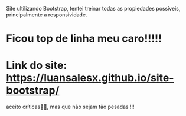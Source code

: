Site ultilizando Bootstrap, tentei treinar todas as propiedades possíveis, principalmente a responsividade.
# Ficou top de linha meu caro!!!!!
# Link do site: https://luansalesx.github.io/site-bootstrap/


aceito críticas👨‍💻, mas que não sejam tão pesadas !!!
